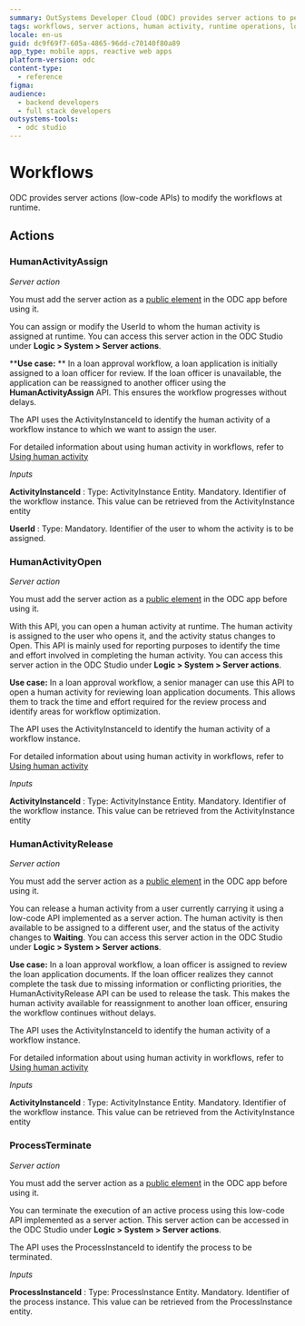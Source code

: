 ```yaml
---
summary: OutSystems Developer Cloud (ODC) provides server actions to perform various operations on human activity in run time.
tags: workflows, server actions, human activity, runtime operations, low-code apis
locale: en-us
guid: dc9f69f7-605a-4865-96dd-c70140f80a89
app_type: mobile apps, reactive web apps
platform-version: odc
content-type:
  - reference
figma:
audience:
  - backend developers
  - full stack developers
outsystems-tools:
  - odc studio
---
```

# Workflows

ODC provides server actions (low-code APIs) to modify the workflows at runtime.

## Actions

### HumanActivityAssign

_Server action_

<div class="info" markdown="1">

You must add the server action as a [public element](../../building-apps/libraries/use-public-elements.md) in the ODC app before using it.

</div>

You can assign or modify the UserId to whom the human activity is assigned at runtime. You can access this server action in the ODC Studio under **Logic > System > Server actions**.

****Use case:** **
In a loan approval workflow, a loan application is initially assigned to a loan officer for review. If the loan officer is unavailable, the application can be reassigned to another officer using the **HumanActivityAssign** API. This ensures the workflow progresses without delays.

The API uses the ActivityInstanceId to identify the human activity of a workflow instance to which we want to assign the user.

For detailed information about using human activity in workflows, refer to [Using human activity](../../building-apps/workflows/add-human-activity.md)

_Inputs_

**ActivityInstanceId**
:   Type: ActivityInstance Entity. Mandatory.
    Identifier of the workflow instance. This value can be retrieved from the ActivityInstance entity

**UserId**
:   Type:  Mandatory.
    Identifier of the user to whom the activity is to be assigned.

### HumanActivityOpen

_Server action_

<div class="info" markdown="1">

You must add the server action as a [public element](../../building-apps/libraries/use-public-elements.md) in the ODC app before using it.

</div>

With this API, you can open a human activity at runtime. The human activity is assigned to the user who opens it, and the activity status changes to Open. This API is mainly used for reporting purposes to identify the time and effort involved in completing the human activity. You can access this server action in the ODC Studio under **Logic > System > Server actions**.

**Use case:**
In a loan approval workflow, a senior manager can use this API to open a human activity for reviewing loan application documents. This allows them to track the time and effort required for the review process and identify areas for workflow optimization.
 
The API uses the ActivityInstanceId to identify the human activity of a workflow instance. 

For detailed information about using human activity in workflows, refer to [Using human activity](../../building-apps/workflows/add-human-activity.md)

_Inputs_

**ActivityInstanceId**
:   Type: ActivityInstance Entity. Mandatory.
    Identifier of the workflow instance. This value can be retrieved from the ActivityInstance entity

### HumanActivityRelease

_Server action_

<div class="info" markdown="1">

You must add the server action as a [public element](../../building-apps/libraries/use-public-elements.md) in the ODC app before using it.

</div>

You can release a human activity from a user currently carrying it using a low-code API implemented as a server action. The human activity is then available to be assigned to a different user, and the status of the activity changes to **Waiting**. You can access this server action in the ODC Studio under **Logic > System > Server actions**.

**Use case:**
In a loan approval workflow, a loan officer is assigned to review the loan application documents. If the loan officer realizes they cannot complete the task due to missing information or conflicting priorities, the HumanActivityRelease API can be used to release the task. This makes the human activity available for reassignment to another loan officer, ensuring the workflow continues without delays.

The API uses the ActivityInstanceId to identify the human activity of a workflow instance. 

For detailed information about using human activity in workflows, refer to [Using human activity](../../building-apps/workflows/add-human-activity.md)

_Inputs_

**ActivityInstanceId**
:   Type: ActivityInstance Entity. Mandatory.
    Identifier of the workflow instance. This value can be retrieved from the ActivityInstance entity

### ProcessTerminate

_Server action_

<div class="info" markdown="1">

You must add the server action as a [public element](../../building-apps/libraries/use-public-elements.md) in the ODC app before using it.

</div> 

You can terminate the execution of an active process using this low-code API implemented as a server action.  This server action can be accessed in the ODC Studio under **Logic > System > Server actions**.

The API uses the ProcessInstanceId to identify the process to be terminated. 

_Inputs_

**ProcessInstanceId**
:   Type: ProcessInstance Entity. Mandatory.
    Identifier of the process instance. This value can be retrieved from the ProcessInstance entity.
